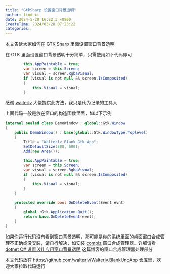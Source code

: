 ```yaml
---
title: "GtkSharp 设置窗口背景透明"
author: lindexi
date: 2024-5-20 16:22:3 +0800
CreateTime: 2024/03/28 07:23:22
categories: 
---
```


本文告诉大家如何在 GTK Sharp 里面设置窗口背景透明

<!--more-->


<!-- CreateTime:2024/03/28 07:23:22 -->

<!-- 发布 -->
<!-- 博客 -->

在 GTK 里面设置窗口背景透明十分简单，只需使用如下代码即可

```csharp
        this.AppPaintable = true;
        var screen = this.Screen;
        var visual = screen.RgbaVisual;
        if (visual is not null && screen.IsComposited)
        {
            this.Visual = visual;
        }
```

感谢 [walterlv](https://github.com/walterlv) 大佬提供此方法，我只是代为记录的工具人

上面代码一般是放在窗口的构造函数里面，如以下示例

```csharp
internal sealed class DemoWindow : global::Gtk.Window
{
    public DemoWindow() : base(global::Gtk.WindowType.Toplevel)
    {
        Title = "Walterlv Blank Gtk App";
        SetDefaultSize(800, 600);
        Add(new Area());

        this.AppPaintable = true;
        var screen = this.Screen;
        var visual = screen.RgbaVisual;
        if (visual is not null && screen.IsComposited)
        {
            this.Visual = visual;
        }
    }

    protected override bool OnDeleteEvent(Event evnt)
    {
        global::Gtk.Application.Quit();
        return base.OnDeleteEvent(evnt);
    }
}
```

如果你运行代码没有看到窗口背景透明，那可能是你的系统里面的桌面窗口合成管理不正确或没安装，请自行解决，如安装 [compiz](https://en.wikipedia.org/wiki/Compiz) 窗口合成管理器。详细请看 [dotnet C# 设置 X11 应用窗口背景透明](https://blog.lindexi.com/post/dotnet-C-%E8%AE%BE%E7%BD%AE-X11-%E5%BA%94%E7%94%A8%E7%AA%97%E5%8F%A3%E8%83%8C%E6%99%AF%E9%80%8F%E6%98%8E.html ) 这篇博客的窗口合成管理器处理部分

本文代码放在 <https://github.com/walterlv/Walterlv.BlankUnoApp> 仓库里，欢迎大家拉取代码运行
